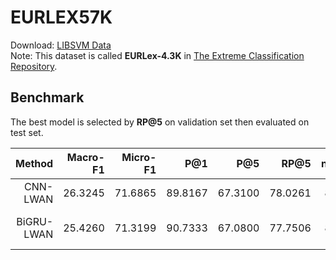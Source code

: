 # EURLEX57K

Download: [LIBSVM Data](https://www.csie.ntu.edu.tw/~cjlin/libsvmtools/datasets/multilabel.html#EURLEX57K)  
Note: This dataset is called **EURLex-4.3K** in [The Extreme Classification Repository](http://manikvarma.org/downloads/XC/XMLRepository.html).

## Benchmark
The best model is selected by **RP@5** on validation set then evaluated on test set.

| Method |     Macro-F1     |     Micro-F1     |       P@1        |       P@5        |       **RP@5**       |      nDCG@5      |  Cfg | Time |
|-----------------:|-----------------:|-----------------:|-----------------:|-----------------:|-----------------:|-----------------:|-----------------:|-----------------:|
|     CNN-LWAN      |     26.3245      |     71.6865      |     89.8167      |     67.3100      |     78.0261      |     80.5446      | [Cfg](./cnn_lwan.yml) | 2 hrs |
|     BiGRU-LWAN      |     25.4260      |     71.3199      |     90.7333      |     67.0800      |     77.7506      |     80.5999      | [Cfg](./bigru_lwan.yml) | 3 hrs 20 mins |

